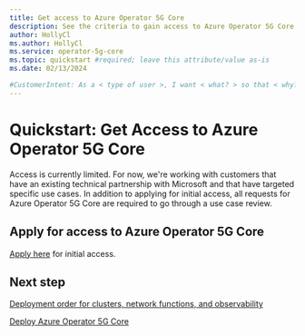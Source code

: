 ```yaml
---
title: Get access to Azure Operator 5G Core
description: See the criteria to gain access to Azure Operator 5G Core subscription, and apply for access.
author: HollyCl
ms.author: HollyCl
ms.service: operator-5g-core
ms.topic: quickstart #required; leave this attribute/value as-is
ms.date: 02/13/2024

#CustomerIntent: As a < type of user >, I want < what? > so that < why? >.
---
```


# Quickstart: Get Access to Azure Operator 5G Core
Access is currently limited. For now, we're working with customers that have an existing technical partnership with Microsoft and that have targeted specific use cases. In addition to applying for initial access, all requests for Azure Operator 5G Core are required to go through a use case review. 


## Apply for access to Azure Operator 5G Core

[Apply here](https://aka.ms/AO5GC-Activation-Request) for initial access. 

 

## Next step

[Deployment order for clusters, network functions, and observability](concept-deployment-order.md)

[Deploy Azure Operator 5G Core](how-to-deploy-5g-core.md)
